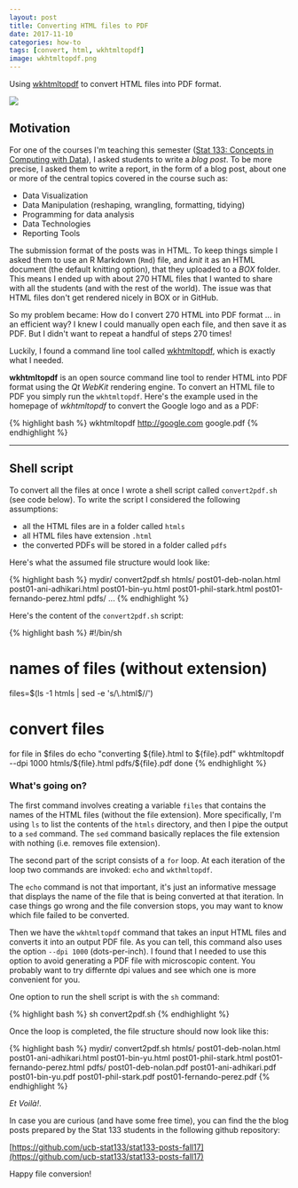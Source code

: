 ```yaml
---
layout: post
title: Converting HTML files to PDF
date: 2017-11-10
categories: how-to
tags: [convert, html, wkhtmltopdf]
image: wkhtmltopdf.png
---
```


Using [wkhtmltopdf](https://wkhtmltopdf.org/) to convert HTML files
into PDF format.

<img src="{{ site.baseurl }}/images/blog/wkhtmltopdf.png">

<!--more-->

## Motivation

For one of the courses I'm teaching this semester 
([Stat 133: Concepts in Computing with Data](https://github.com/ucb-stat133/stat133-fall-2017)), I asked students to write a _blog post_.
To be more precise, I asked them to write a report, in the form of a blog post, about one or more of the central topics covered in the course such as: 

- Data Visualization
- Data Manipulation (reshaping, wrangling, formatting, tidying)
- Programming for data analysis
- Data Technologies
- Reporting Tools

The submission format of the posts was in HTML. To keep things simple I
asked them to use an R Markdown (`Rmd`) file, and _knit_ it as an HTML
document (the default knitting option), that they uploaded to a _BOX_ folder.
This means I ended up with about 270 HTML files that I wanted to share
with all the students (and with the rest of the world). The issue was that 
HTML files don't get rendered nicely in BOX or in GitHub.

So my problem became: How do I convert 270 HTML into PDF format ... in an 
efficient way? I knew I could manually open each file, and then save it as PDF.
But I didn't want to repeat a handful of steps 270 times!

Luckily, I found a command line tool called 
[wkhtmltopdf](https://wkhtmltopdf.org/), which is exactly what I needed.

__wkhtmltopdf__ is an open source command line tool to render HTML into PDF 
format using the _Qt WebKit_ rendering engine. To convert an HTML file
to PDF you simply run the `wkhtmltopdf`. Here's the example used in the 
homepage of _wkhtmltopdf_ to convert the Google logo and as a PDF:

{% highlight bash %}
wkhtmltopdf http://google.com google.pdf
{% endhighlight %}


-----


## Shell script

To convert all the files at once I wrote a shell script called
`convert2pdf.sh` (see code below). To write the script I considered
the following assumptions:

- all the HTML files are in a folder called `htmls`
- all HTML files have extension `.html`
- the converted PDFs will be stored in a folder called `pdfs`

Here's what the assumed file structure would look like:

{% highlight bash %}
mydir/
    convert2pdf.sh
    htmls/
        post01-deb-nolan.html
        post01-ani-adhikari.html
        post01-bin-yu.html
        post01-phil-stark.html
        post01-fernando-perez.html
    pdfs/
        ...
{% endhighlight %}



Here's the content of the `convert2pdf.sh` script:

{% highlight bash %}
#!/bin/sh

# names of files (without extension)
files=$(ls -1 htmls | sed -e 's/\.html$//')

# convert files
for file in $files
do
	echo "converting ${file}.html to ${file}.pdf"
	wkhtmltopdf --dpi 1000 htmls/${file}.html pdfs/${file}.pdf
done
{% endhighlight %}


### What's going on?

The first command involves creating a variable `files` that contains
the names of the HTML files (without the file extension). More specifically,
I'm using `ls` to list the contents of the `htmls` directory, and then
I pipe the output to a `sed` command. The `sed` command basically 
replaces the file extension with nothing (i.e. removes file extension).

The second part of the script consists of a `for` loop. At each iteration 
of the loop two commands are invoked: `echo` and `wkthmltopdf`.

The `echo` command is not that important, it's just an informative message 
that displays the name of the file that is being converted at that iteration.
In case things go wrong and the file conversion stops, you may want to 
know which file failed to be converted.

Then we have the `wkhtmltopdf` command that takes an input HTML files
and converts it into an output PDF file. As you can tell, this command
also uses the option `--dpi 1000` (dots-per-inch). I found that I needed
to use this option to avoid generating a PDF file with microscopic
content. You probably want to try differnte dpi values and see which one 
is more convenient for you.

One option to run the shell script is with the `sh` command:

{% highlight bash %}
sh convert2pdf.sh
{% endhighlight %}

Once the loop is completed, the file structure should now look like this:

{% highlight bash %}
mydir/
    convert2pdf.sh
    htmls/
        post01-deb-nolan.html
        post01-ani-adhikari.html
        post01-bin-yu.html
        post01-phil-stark.html
        post01-fernando-perez.html
    pdfs/
        post01-deb-nolan.pdf
        post01-ani-adhikari.pdf
        post01-bin-yu.pdf
        post01-phil-stark.pdf
        post01-fernando-perez.pdf
{% endhighlight %}

_Et Voilà!_. 

In case you are curious (and have some free time), you can find the 
the blog posts prepared by the Stat 133 students in the following github 
repository:

[https://github.com/ucb-stat133/stat133-posts-fall17](https://github.com/ucb-stat133/stat133-posts-fall17)

Happy file conversion!

